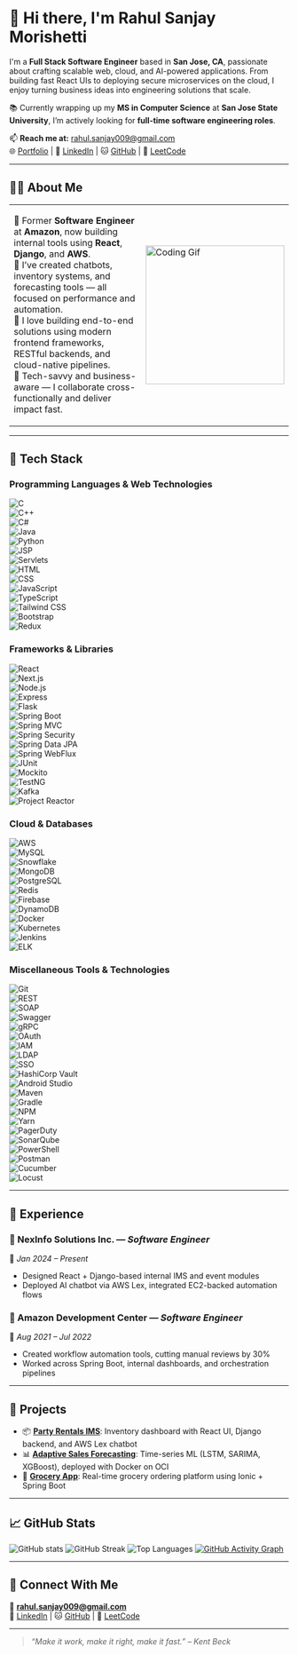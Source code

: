 # 👋 Hi there, I'm Rahul Sanjay Morishetti

I'm a **Full Stack Software Engineer** based in **San Jose, CA**, passionate about crafting scalable web, cloud, and AI-powered applications. From building fast React UIs to deploying secure microservices on the cloud, I enjoy turning business ideas into engineering solutions that scale.

📚 Currently wrapping up my **MS in Computer Science** at **San Jose State University**, I’m actively looking for **full-time software engineering roles**.

📫 **Reach me at:** rahul.sanjay009@gmail.com  
🌐 [Portfolio](https://rahulsanjay009.github.io) | 💼 [LinkedIn](https://www.linkedin.com/in/rahulsanjay009/) | 🐱 [GitHub](https://github.com/rahulsanjay009) | 🧠 [LeetCode](https://leetcode.com/rahulsanjay009)

---

## 👨‍💻 About Me

<table border="0" cellspacing="0" cellpadding="0" style="border-collapse: collapse;">
<tr>
<td>

🔹 Former **Software Engineer** at **Amazon**, now building internal tools using **React**, **Django**, and **AWS**.<br>
🔹 I’ve created chatbots, inventory systems, and forecasting tools — all focused on performance and automation.<br>
🔹 I love building end-to-end solutions using modern frontend frameworks, RESTful backends, and cloud-native pipelines.<br>
🔹 Tech-savvy and business-aware — I collaborate cross-functionally and deliver impact fast.

</td>
<td>
  <img src="https://camo.githubusercontent.com/0e2953d98b21eda5a158939ea202c7c07b16b0dc0dc5c1e269826c29a01a974f/68747470733a2f2f7777772e77656232347a6f6e652e636f6d2f77702d636f6e74656e742f75706c6f6164732f323032322f31302f34363230372d70726f6772616d6d65722d312e676966" width="250" alt="Coding Gif" />
</td>
</tr>
</table>

---

## 🧠 Tech Stack
### Programming Languages & Web Technologies  
![C](https://img.shields.io/badge/-C-informational?style=flat&logo=c&logoColor=white)  
![C++](https://img.shields.io/badge/-C++-informational?style=flat&logo=c%2B%2B&logoColor=white)  
![C#](https://img.shields.io/badge/-C%23-informational?style=flat&logo=c-sharp&logoColor=white)  
![Java](https://img.shields.io/badge/-Java-informational?style=flat&logo=java&logoColor=white)  
![Python](https://img.shields.io/badge/-Python-informational?style=flat&logo=python&logoColor=white)  
![JSP](https://img.shields.io/badge/-JSP-informational?style=flat&logo=java&logoColor=white)  
![Servlets](https://img.shields.io/badge/-Servlets-informational?style=flat&logo=java&logoColor=white)  
![HTML](https://img.shields.io/badge/-HTML5-informational?style=flat&logo=html5&logoColor=white)  
![CSS](https://img.shields.io/badge/-CSS3-informational?style=flat&logo=css3&logoColor=white)  
![JavaScript](https://img.shields.io/badge/-JavaScript-informational?style=flat&logo=javascript&logoColor=white)  
![TypeScript](https://img.shields.io/badge/-TypeScript-informational?style=flat&logo=typescript&logoColor=white)  
![Tailwind CSS](https://img.shields.io/badge/-Tailwind_CSS-informational?style=flat&logo=tailwind-css&logoColor=white)  
![Bootstrap](https://img.shields.io/badge/-Bootstrap-informational?style=flat&logo=bootstrap&logoColor=white)  
![Redux](https://img.shields.io/badge/-Redux-informational?style=flat&logo=redux&logoColor=white)  

### Frameworks & Libraries  
![React](https://img.shields.io/badge/-React-informational?style=flat&logo=react&logoColor=white)  
![Next.js](https://img.shields.io/badge/-Next.js-informational?style=flat&logo=next.js&logoColor=white)  
![Node.js](https://img.shields.io/badge/-Node.js-informational?style=flat&logo=node.js&logoColor=white)  
![Express](https://img.shields.io/badge/-Express.js-informational?style=flat&logo=express&logoColor=white)  
![Flask](https://img.shields.io/badge/-Flask-informational?style=flat&logo=flask&logoColor=white)  
![Spring Boot](https://img.shields.io/badge/-Spring_Boot-informational?style=flat&logo=spring&logoColor=white)  
![Spring MVC](https://img.shields.io/badge/-Spring_MVC-informational?style=flat&logo=spring&logoColor=white)  
![Spring Security](https://img.shields.io/badge/-Spring_Security-informational?style=flat&logo=spring&logoColor=white)  
![Spring Data JPA](https://img.shields.io/badge/-Spring_Data_JPA-informational?style=flat&logo=spring&logoColor=white)  
![Spring WebFlux](https://img.shields.io/badge/-Spring_WebFlux-informational?style=flat&logo=spring&logoColor=white)  
![JUnit](https://img.shields.io/badge/-JUnit-informational?style=flat&logo=junit5&logoColor=white)  
![Mockito](https://img.shields.io/badge/-Mockito-informational?style=flat&logo=mockito&logoColor=white)  
![TestNG](https://img.shields.io/badge/-TestNG-informational?style=flat&logo=testng&logoColor=white)  
![Kafka](https://img.shields.io/badge/-Kafka-informational?style=flat&logo=apachekafka&logoColor=white)  
![Project Reactor](https://img.shields.io/badge/-Project_Reactor-informational?style=flat&logo=reactor&logoColor=white)  

### Cloud & Databases  
![AWS](https://img.shields.io/badge/-AWS-informational?style=flat&logo=amazonaws&logoColor=white)  
![MySQL](https://img.shields.io/badge/-MySQL-informational?style=flat&logo=mysql&logoColor=white)  
![Snowflake](https://img.shields.io/badge/-Snowflake-informational?style=flat&logo=snowflake&logoColor=white)  
![MongoDB](https://img.shields.io/badge/-MongoDB-informational?style=flat&logo=mongodb&logoColor=white)  
![PostgreSQL](https://img.shields.io/badge/-PostgreSQL-informational?style=flat&logo=postgresql&logoColor=white)  
![Redis](https://img.shields.io/badge/-Redis-informational?style=flat&logo=redis&logoColor=white)  
![Firebase](https://img.shields.io/badge/-Firebase-informational?style=flat&logo=firebase&logoColor=white)  
![DynamoDB](https://img.shields.io/badge/-DynamoDB-informational?style=flat&logo=amazondynamodb&logoColor=white)  
![Docker](https://img.shields.io/badge/-Docker-informational?style=flat&logo=docker&logoColor=white)  
![Kubernetes](https://img.shields.io/badge/-Kubernetes-informational?style=flat&logo=kubernetes&logoColor=white)  
![Jenkins](https://img.shields.io/badge/-Jenkins-informational?style=flat&logo=jenkins&logoColor=white)  
![ELK](https://img.shields.io/badge/-ELK_Stack-informational?style=flat&logo=elastic&logoColor=white)  

### Miscellaneous Tools & Technologies  
![Git](https://img.shields.io/badge/-Git-informational?style=flat&logo=git&logoColor=white)  
![REST](https://img.shields.io/badge/-REST-informational?style=flat&logo=rest&logoColor=white)  
![SOAP](https://img.shields.io/badge/-SOAP-informational?style=flat&logo=soap&logoColor=white)  
![Swagger](https://img.shields.io/badge/-Swagger_OpenAPI-informational?style=flat&logo=swagger&logoColor=white)  
![gRPC](https://img.shields.io/badge/-gRPC-informational?style=flat&logo=grpc&logoColor=white)  
![OAuth](https://img.shields.io/badge/-OAuth-informational?style=flat&logo=oauth&logoColor=white)  
![IAM](https://img.shields.io/badge/-IAM-informational?style=flat&logo=amazon-iam&logoColor=white)  
![LDAP](https://img.shields.io/badge/-LDAP-informational?style=flat&logo=ldap&logoColor=white)  
![SSO](https://img.shields.io/badge/-SSO-informational?style=flat&logo=openid&logoColor=white)  
![HashiCorp Vault](https://img.shields.io/badge/-HashiCorp_Vault-informational?style=flat&logo=hashicorp&logoColor=white)  
![Android Studio](https://img.shields.io/badge/-Android_Studio-informational?style=flat&logo=androidstudio&logoColor=white)  
![Maven](https://img.shields.io/badge/-Maven-informational?style=flat&logo=apachemaven&logoColor=white)  
![Gradle](https://img.shields.io/badge/-Gradle-informational?style=flat&logo=gradle&logoColor=white)  
![NPM](https://img.shields.io/badge/-NPM-informational?style=flat&logo=npm&logoColor=white)  
![Yarn](https://img.shields.io/badge/-Yarn-informational?style=flat&logo=yarn&logoColor=white)  
![PagerDuty](https://img.shields.io/badge/-PagerDuty-informational?style=flat&logo=pagerduty&logoColor=white)  
![SonarQube](https://img.shields.io/badge/-SonarQube-informational?style=flat&logo=sonarqube&logoColor=white)  
![PowerShell](https://img.shields.io/badge/-PowerShell-informational?style=flat&logo=powershell&logoColor=white)  
![Postman](https://img.shields.io/badge/-Postman-informational?style=flat&logo=postman&logoColor=white)  
![Cucumber](https://img.shields.io/badge/-Cucumber-informational?style=flat&logo=cucumber&logoColor=white)  
![Locust](https://img.shields.io/badge/-Locust-informational?style=flat&logo=locust&logoColor=white)


---

## 💼 Experience

### 🔸 NexInfo Solutions Inc. — *Software Engineer*  
📆 *Jan 2024 – Present*  
- Designed React + Django-based internal IMS and event modules
- Deployed AI chatbot via AWS Lex, integrated EC2-backed automation flows

### 🔸 Amazon Development Center — *Software Engineer*  
📆 *Aug 2021 – Jul 2022*  
- Created workflow automation tools, cutting manual reviews by 30%
- Worked across Spring Boot, internal dashboards, and orchestration pipelines

---

## 🚀 Projects

- 📦 [**Party Rentals IMS**](https://github.com/rahulsanjay009/partyrentals): Inventory dashboard with React UI, Django backend, and AWS Lex chatbot
- 📊 [**Adaptive Sales Forecasting**](https://github.com/rahulsanjay009/adaptive-sales-forecasting): Time-series ML (LSTM, SARIMA, XGBoost), deployed with Docker on OCI
- 🛒 [**Grocery App**](https://github.com/rahulsanjay009/grocery-app): Real-time grocery ordering platform using Ionic + Spring Boot

---

## 📈 GitHub Stats

![GitHub stats](https://github-readme-stats.vercel.app/api?username=rahulsanjay009&show_icons=true&theme=light&count_private=true) ![GitHub Streak](https://streak-stats.demolab.com?user=rahulsanjay009&theme=light) ![Top Languages](https://github-readme-stats.vercel.app/api/top-langs/?username=rahulsanjay009&layout=compact&theme=light) [![GitHub Activity Graph](https://github-readme-activity-graph.vercel.app/graph?username=rahulsanjay009&theme=light)](https://github.com/rahulsanjay009)

---

## 🤝 Connect With Me

📧 **rahul.sanjay009@gmail.com**  
💼 [LinkedIn](https://www.linkedin.com/in/rahulsanjay009/) | 🐱 [GitHub](https://github.com/rahulsanjay009) | 🧠 [LeetCode](https://leetcode.com/rahulsanjay009)

---

> *“Make it work, make it right, make it fast.” – Kent Beck*
